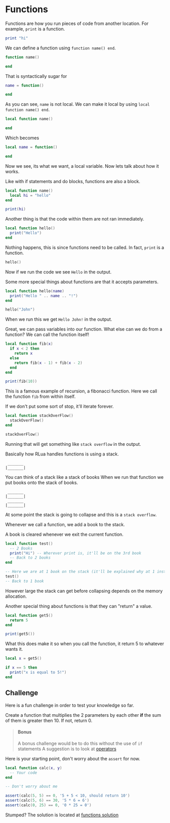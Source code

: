 # Functions

Functions are how you run pieces of code from another location. For example, `print` is a function.

```lua
print "hi"
```

We can define a function using `function name() end`.

```lua
function name()

end
```

That is syntactically sugar for

```lua
name = function()

end
```

As you can see, `name` is not local. We can make it local by using `local function name() end`.

```lua
local function name()

end
```

Which becomes

```lua
local name = function()

end
```

Now we see, its what we want, a local variable. Now lets talk about how it works.

Like with if statements and do blocks, functions are also a block.

```lua
local function name()
  local hi = "hello"
end

print(hi)
```

Another thing is that the code within them are not ran immediately.

```lua
local function hello()
  print("Hello")
end
```

Nothing happens, this is since functions need to be called. In fact, `print` is a function.

```lua
hello()
```

Now if we run the code we see `Hello` in the output.

Some more special things about functions are that it accepts parameters.

```lua
local function hello(name)
  print("Hello " .. name .. "!")
end

hello("John")
```

When we run this we get `Hello John!` in the output.

Great, we can pass variables into our function. What else can we do from a function? We can call the function itself!

```lua
local function fib(x)
  if x < 2 then
    return x
  else
    return fib(x - 1) + fib(x - 2)
  end
end

print(fib(10))
```

This is a famous example of recursion, a fibonacci function. Here we call the function `fib` from within itself.

If we don't put some sort of stop, it'll iterate forever.

```lua
local function stackOverFlow()
  stackOverFlow()
end

stackOverFlow()
```

Running that will get something like `stack overflow` in the output.

Basically how RLua handles functions is using a stack.

```
 _______
|_______|
```

You can think of a stack like a stack of books When we run that function we put books onto the stack of books.

```
 _______
|_______|
 _______
|_______|
```

At some point the stack is going to collapse and this is a `stack overflow`.

Whenever we call a function, we add a book to the stack.

A book is cleared whenever we exit the current function.

```lua
local function test()
  -- 2 Books
  print("Hi") -- Wherever print is, it'll be on the 3rd book
  -- Back to 2 books
end

-- Here we are at 1 book on the stack (it'll be explained why at 1 instead of 0)
test()
-- Back to 1 book
```

However large the stack can get before collapsing depends on the memory allocation.

Another special thing about functions is that they can "return" a value.

```lua
local function get5()
  return 5
end

print(get5())
```

What this does make it so when you call the function, it return 5 to whatever wants it.

```lua
local x = get5()

if x == 5 then
  print("x is equal to 5!")
end
```

## Challenge

Here is a fun challenge in order to test your knowledge so far.

Create a function that multiplies the 2 parameters by each other **if** the sum of them is greater then 10. If not, return 0.

> #### Bonus
>
> A bonus challenge would be to do this without the use of `if` statements
> A suggestion is to look at [operators](./ch01-04-operators.md)

Here is your starting point, don't worry about the `assert` for now.

```lua
local function calc(x, y)
  -- Your code
end

-- Don't worry about me

assert(calc(5, 5) == 0, '5 + 5 < 10, should return 10')
assert(calc(5, 6) == 30, '5 * 6 = 6')
assert(calc(0, 25) == 0, '0 * 25 = 0')
```

Stumped? The solution is located at [functions solution](./sol01-06-functions.md)
